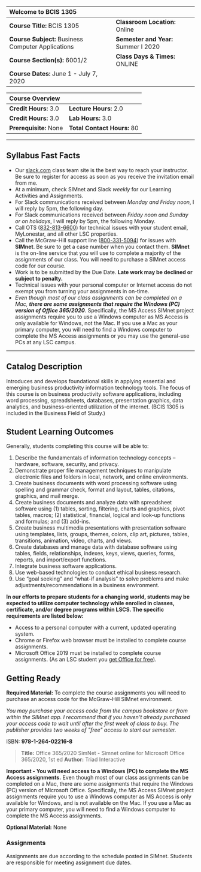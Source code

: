 
| Welcome to BCIS 1305  | |
| :------------- | :----------- |
| **Course Title:** BCIS 1305 | **Classroom Location:** Online |
| **Course Subject:** Business Computer Applications | **Semester and Year:** Summer I 2020 |
| **Course Section(s):** 6001/2 |  **Class Days & Times:** ONLINE | 
| **Course Dates:** June 1 - July 7, 2020 | |

| Course Overview  | |
| :------------- | :----------- |
| **Credit Hours:** 3.0 | **Lecture Hours:** 2.0 | 
| **Credit Hours:** 3.0 | **Lab Hours:** 3.0
| **Prerequisite:** None| **Total Contact Hours:** 80 |

---
## Syllabus Fast Facts

* Our <a href="https://slack.com" target="_blank">slack.com</a> class team site is the best way to reach your instructor.  Be sure to register for access as soon as you receive the invitation email from me.
* At a minimum, check SIMnet and Slack *weekly* for our Learning Activities and Assignments.  
* For Slack communications received between _Monday and Friday noon_, I will reply by 5pm, the following day.  
* For Slack communications received between _Friday noon and Sunday or on holidays_, I will reply by 5pm, the following Monday.
* Call OTS (<a href="tel:832-813-6600">832-813-6600</a>) for technical issues with your student email, MyLonestar, and all other LSC properties.
* Call the McGraw-Hill support line (<a href="tel:800-331-5094">800-331-5094</a>) for issues with **SIMnet**. Be sure to get a case number when you contact them.
**SIMnet** is the on-line service that you will use to complete a majority of the assignments of our class.  You will need to purchase a SIMnet access code for our course.
* Work is to be submitted by the Due Date.  **Late work may be declined or subject to penalty.**
* Technical issues with your personal computer or Internet access do not exempt you from turning your assignments in on-time.
* _Even though most of our class assignments can be completed on a Mac, **there are some assignments that require the Windows (PC) version of Office 365/2020**_.   Specifically, the MS Access SIMnet project assignments require you to use a Windows computer as MS Access is only available for Windows, not the Mac.  If you use a Mac as your primary computer, you will need to find a Windows computer to complete the MS Access assignments or you may use the general-use PCs at any LSC campus.

---

## Catalog Description  
Introduces and develops foundational skills in applying essential and emerging business productivity information technology tools. The focus of this course is on business productivity software applications, including word processing, spreadsheets, databases, presentation graphics, data analytics, and business-oriented utilization of the internet. (BCIS 1305 is included in the Business Field of Study.)  

## Student Learning Outcomes  

Generally, students completing this course will be able to:

1. Describe the fundamentals of information technology concepts – hardware, software, security, and privacy.
2. Demonstrate proper file management techniques to manipulate electronic files and folders in local, network, and online environments.
3. Create business documents with word processing software using spelling and grammar check, format and layout, tables, citations, graphics, and mail merge.
4. Create business documents and analyze data with spreadsheet software using (1) tables, sorting, filtering, charts and graphics, pivot tables, macros; (2) statistical, financial, logical and look-up functions and formulas; and (3) add-ins.
5. Create business multimedia presentations with presentation software using templates, lists, groups, themes, colors, clip art, pictures, tables, transitions, animation, video, charts, and views.
6. Create databases and manage data with database software using tables, fields, relationships, indexes, keys, views, queries, forms, reports, and import/export functions.
7. Integrate business software applications.
8. Use web-based technologies to conduct ethical business research.
9. Use “goal seeking” and “what-if analysis” to solve problems and make adjustments/recommendations in a business environment.

**In our efforts to prepare students for a changing world, students may be expected to utilize computer technology while enrolled in classes, certificate, and/or degree programs within LSCS.  The specific requirements are listed below:**  

* Access to a personal computer with a current, updated operating system. 
* Chrome or Firefox web browser must be installed to complete course assignments.
* Microsoft Office 2019 must be installed to complete course assignments.  (As an LSC student you <a href="https://products.office.com/en-us/student/office-in-education" target="_blank">get Office for free</a>).   

## Getting Ready
**Required Material:** 
To complete the course assignments you will need to purchase an access code for the McGraw-Hill SIMnet environment.  

_You may purchase your access code from the campus bookstore or from within the SIMnet app.  I recommend that if you haven't already purchased your access code to wait until after the first week of class to buy.  The publisher provides two weeks of "free" access to start our semester._ 


ISBN: **978-1-264-02216-8**
> **Title:** Office 365/2020 SimNet - Simnet online for Microsoft Office 365/2020, 1st ed
> **Author:** Triad Interactive  


**Important - You will need access to a Windows (PC) to complete the MS Access assignments.**  Even though most of our class assignments can be completed on a Mac, there are some assignments that require the Windows (PC) version of Microsoft Office.   Specifically, the MS Access SIMnet project assignments require you to use a Windows computer as MS Access is only available for Windows, and is not available on the Mac.  If you use a Mac as your primary computer, you will need to find a Windows computer to complete the MS Access assignments.

**Optional Material:** None

### Assignments
Assignments are due according to the schedule posted in SIMnet.  Students are responsible for meeting assignment due dates.    

